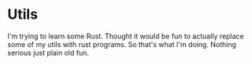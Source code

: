 Utils
=====

I'm trying to learn some Rust. Thought it would be
fun to actually replace some of my utils with rust
programs. So that's what I'm doing. Nothing serious
just plain old fun.